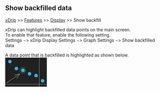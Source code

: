 ## Show backfilled data
[xDrip](../../README.md) >> [Features](../Features_page.md) >> [Display](./Display.md) >> Show backfill  
  
xDrip can highlight backfilled data points on the main screen.  
To enable that feature, enable the following setting.  
Settings &#8722;> xDrip Display Settings &#8722;> Graph Settings &#8722;> Show backfilled data  
  
A data point that is backfilled is highlighted as shown below.  
![](../images/BackfillLegend.png)  
  
